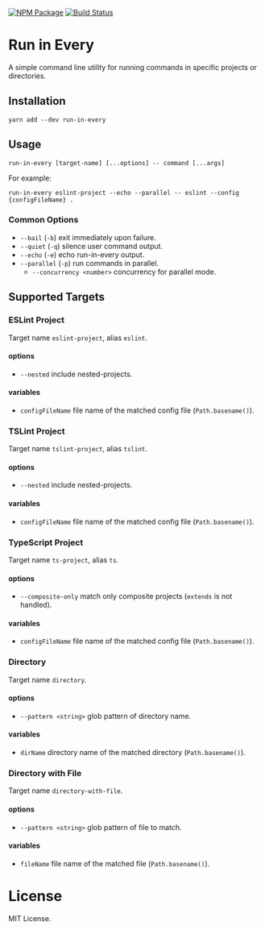 [![NPM Package](https://badge.fury.io/js/run-in-every.svg)](https://www.npmjs.com/package/run-in-every)
[![Build Status](https://travis-ci.org/makeflow/run-in-every.svg?branch=master)](https://travis-ci.org/makeflow/run-in-every)

# Run in Every

A simple command line utility for running commands in specific projects or directories.

## Installation

```
yarn add --dev run-in-every
```

## Usage

```
run-in-every [target-name] [...options] -- command [...args]
```

For example:

```
run-in-every eslint-project --echo --parallel -- eslint --config {configFileName} .
```

### Common Options

- `--bail` (`-b`) exit immediately upon failure.
- `--quiet` (`-q`) silence user command output.
- `--echo` (`-e`) echo run-in-every output.
- `--parallel` (`-p`) run commands in parallel.
  - `--concurrency <number>` concurrency for parallel mode.

## Supported Targets

### ESLint Project

Target name `eslint-project`, alias `eslint`.

#### options

- `--nested` include nested-projects.

#### variables

- `configFileName` file name of the matched config file (`Path.basename()`).

### TSLint Project

Target name `tslint-project`, alias `tslint`.

#### options

- `--nested` include nested-projects.

#### variables

- `configFileName` file name of the matched config file (`Path.basename()`).

### TypeScript Project

Target name `ts-project`, alias `ts`.

#### options

- `--composite-only` match only composite projects (`extends` is not handled).

#### variables

- `configFileName` file name of the matched config file (`Path.basename()`).

### Directory

Target name `directory`.

#### options

- `--pattern <string>` glob pattern of directory name.

#### variables

- `dirName` directory name of the matched directory (`Path.basename()`).

### Directory with File

Target name `directory-with-file`.

#### options

- `--pattern <string>` glob pattern of file to match.

#### variables

- `fileName` file name of the matched file (`Path.basename()`).

# License

MIT License.
